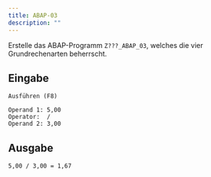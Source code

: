 ```yaml
---
title: ABAP-03
description: ""
---
```


Erstelle das ABAP-Programm `Z???_ABAP_03`, welches die vier Grundrechenarten beherrscht.

## Eingabe

```
Ausführen (F8)

Operand 1: 5,00
Operator:  /
Operand 2: 3,00
```

## Ausgabe

```
5,00 / 3,00 = 1,67
```
